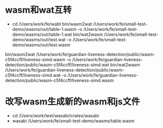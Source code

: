 # wasm和wat互转
- cd /Users/work/fe/wabt
bin/wasm2wat /Users/work/fe/small-test-demo/wasms/out/table-1.wasm -o  /Users/work/fe/small-test-demo/wasms/out/table-1.wat
bin/wat2wasm /Users/work/fe/small-test-demo/wasms/out/test.wat -o /Users/work/fe/small-test-demo/wasms/out/test.wasm


bin/wasm2wat /Users/work/fe/guardian-liveness-detection/public/wasm-c5f4ccff/liveness-simd.wasm -o /Users/work/fe/guardian-liveness-detection/public/wasm-c5f4ccff/liveness-simd.wat
bin/wat2wasm /Users/work/fe/guardian-liveness-detection/public/wasm-c5f4ccff/liveness-simd.wat -o /Users/work/fe/guardian-liveness-detection/public/wasm-c5f4ccff/liveness-simd.wasm

# 改写wasm生成新的wasm和js文件
- cd /Users/work/test/wasabi/crates/wasabi
- wasabi /Users/work/fe/small-test-demo/wasms/table.wasm